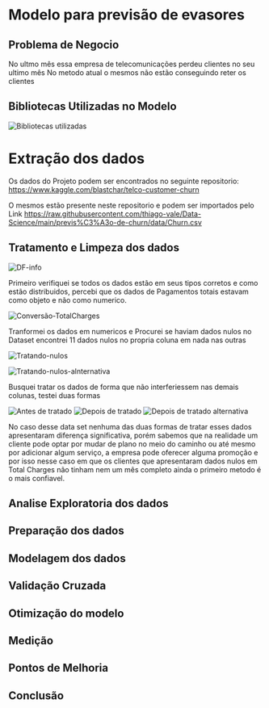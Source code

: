 # Modelo para previsão de evasores

## Problema de Negocio

No ultmo mês essa empresa de telecomunicações perdeu clientes no seu ultimo mês
No metodo atual o mesmos não estão conseguindo reter os clientes

## Bibliotecas Utilizadas no Modelo

![Bibliotecas utilizadas](https://user-images.githubusercontent.com/77752211/129759007-b944190a-2331-432b-b991-79a0bef71b62.png)

# Extração dos dados

Os dados do Projeto podem ser encontrados no seguinte repositorio: https://www.kaggle.com/blastchar/telco-customer-churn

O mesmos estão presente neste repositorio e podem ser importados pelo Link https://raw.githubusercontent.com/thiago-vale/Data-Science/main/previs%C3%A3o-de-churn/data/Churn.csv

## Tratamento e Limpeza dos dados

![DF-info](https://user-images.githubusercontent.com/77752211/129761563-7b5ea677-5224-41de-b7f8-96b8a39d753f.png)

Primeiro verifiquei se todos os dados estão em seus tipos corretos e como estão distribuidos, percebi que os dados de Pagamentos totais estavam como objeto e não como numerico.

![Conversão-TotalCharges](https://user-images.githubusercontent.com/77752211/129762109-a72ec191-55ee-4abb-a39b-895554e4bf56.png)

Tranformei os dados em numericos e Procurei se haviam dados nulos no Dataset
encontrei 11 dados nulos no propria coluna em nada nas outras

![Tratando-nulos](https://user-images.githubusercontent.com/77752211/129762843-54335fac-caea-44ac-9213-a9ea1a58abc4.png)

![Tratando-nulos-alnternativa](https://user-images.githubusercontent.com/77752211/129763599-be13100b-1eb3-43c5-8a2c-bd1048c29d35.png)

Busquei tratar os dados de forma que não interferiessem nas demais colunas, testei duas formas

![Antes de tratado](https://user-images.githubusercontent.com/77752211/129763459-1e24a5cc-a83a-4f0c-82ec-bcc0094c90da.png)
![Depois de tratado](https://user-images.githubusercontent.com/77752211/129763488-99f75f99-88df-441c-9cbd-4749067a919d.png)
![Depois de tratado alternativa](https://user-images.githubusercontent.com/77752211/129764194-48685ff5-d16b-4a17-8e63-7df5f9e15bae.png)

No caso desse data set nenhuma das duas formas de tratar esses dados apresentaram diferença significativa, porém sabemos que na realidade um cliente pode optar por mudar de plano no meio do caminho ou até mesmo por adicionar algum serviço, a empresa pode oferecer alguma promoção e por isso nesse caso em que os clientes que apresentaram dados nulos em Total Charges não tinham nem um mês completo ainda o primeiro metodo é o mais confiavel.

## Analise Exploratoria dos dados

## Preparação dos dados


## Modelagem dos dados


## Validação Cruzada

## Otimização do modelo

## Medição

## Pontos de Melhoria

## Conclusão
